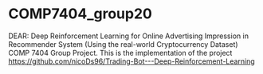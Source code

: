 # COMP7404_group20
DEAR: Deep Reinforcement Learning for Online Advertising Impression in Recommender System​ (Using the real-world Cryptocurrency Dataset)​ COMP 7404 Group Project​.
This is the implementation of the project https://github.com/nicoDs96/Trading-Bot---Deep-Reinforcement-Learning

